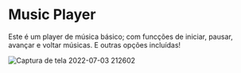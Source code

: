
# Music Player

Este é um player de música básico; com funcções de iniciar,
pausar, avançar e voltar músicas.
E outras opções incluídas!

![Captura de tela 2022-07-03 212602](https://user-images.githubusercontent.com/37091987/177066661-1260f3fb-922b-47db-926e-23751eca7394.png)
